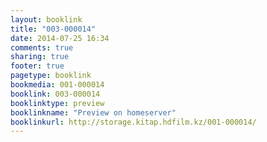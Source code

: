 ```yaml
---
layout: booklink
title: "003-000014"
date: 2014-07-25 16:34
comments: true
sharing: true
footer: true
pagetype: booklink 
bookmedia: 001-000014
booklink: 003-000014
booklinktype: preview
booklinkname: "Preview on homeserver"
booklinkurl: http://storage.kitap.hdfilm.kz/001-000014/
---
```

